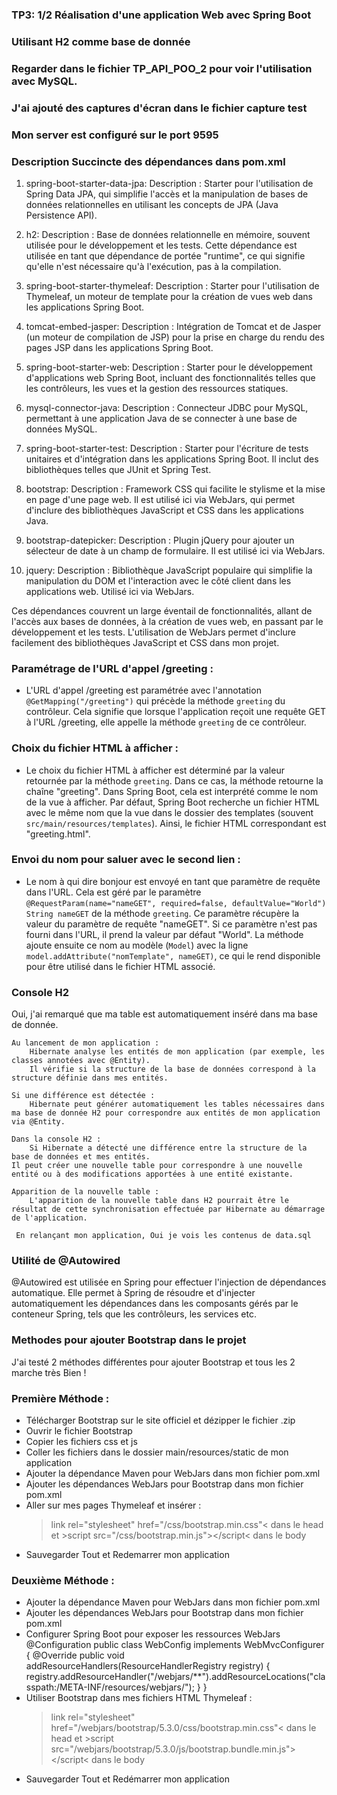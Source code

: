### TP3: 1/2 Réalisation d'une application Web avec Spring Boot
### Utilisant H2 comme base de donnée
### Regarder dans le fichier TP_API_POO_2 pour voir l'utilisation avec MySQL.
### J'ai ajouté des captures d'écran dans le fichier capture test
### Mon server est configuré sur le port 9595

### Description Succincte des dépendances dans pom.xml 

1. spring-boot-starter-data-jpa:
   Description : Starter pour l'utilisation de Spring Data JPA, qui simplifie l'accès et la manipulation
 de bases de données relationnelles en utilisant les concepts de JPA (Java Persistence API).
   
2. h2:
   Description : Base de données relationnelle en mémoire, souvent utilisée pour le développement et les tests. 
 Cette dépendance est utilisée en tant que dépendance de portée "runtime", ce qui signifie qu'elle n'est nécessaire qu'à l'exécution, pas à la compilation.

3. spring-boot-starter-thymeleaf:
   Description : Starter pour l'utilisation de Thymeleaf, un moteur de template pour la création de vues web dans les applications Spring Boot.

4. tomcat-embed-jasper:
   Description : Intégration de Tomcat et de Jasper (un moteur de compilation de JSP) pour la prise en charge du rendu des pages JSP dans les applications Spring Boot.

5. spring-boot-starter-web:
   Description : Starter pour le développement d'applications web Spring Boot, incluant des fonctionnalités telles que les contrôleurs, les vues et la gestion des ressources statiques.

6. mysql-connector-java:
   Description : Connecteur JDBC pour MySQL, permettant à une application Java de se connecter à une base de données MySQL.
    
7. spring-boot-starter-test:
   Description : Starter pour l'écriture de tests unitaires et d'intégration dans les applications Spring Boot. Il inclut des bibliothèques telles que JUnit et Spring Test.

8. bootstrap:
   Description : Framework CSS qui facilite le stylisme et la mise en page d'une page web. Il est utilisé ici via WebJars, qui permet d'inclure des bibliothèques JavaScript et CSS dans les applications Java.

9. bootstrap-datepicker:
   Description : Plugin jQuery pour ajouter un sélecteur de date à un champ de formulaire. Il est utilisé ici via WebJars.

10. jquery:
    Description : Bibliothèque JavaScript populaire qui simplifie la manipulation du DOM et l'interaction avec le côté client dans les applications web. Utilisé ici via WebJars.

Ces dépendances couvrent un large éventail de fonctionnalités, allant de l'accès aux bases de données, à la création de vues web, en passant par le développement et les tests. L'utilisation de WebJars permet d'inclure facilement des bibliothèques JavaScript et CSS dans mon projet.

### Paramétrage de l'URL d'appel /greeting :
   - L'URL d'appel /greeting est paramétrée avec l'annotation `@GetMapping("/greeting")` qui précède la méthode `greeting` du contrôleur. Cela signifie que lorsque l'application reçoit une requête GET à l'URL /greeting, elle appelle la méthode `greeting` de ce contrôleur.

### Choix du fichier HTML à afficher :
   - Le choix du fichier HTML à afficher est déterminé par la valeur retournée par la méthode `greeting`. Dans ce cas, la méthode retourne la chaîne "greeting". Dans Spring Boot, cela est interprété comme le nom de la vue à afficher. Par défaut, Spring Boot recherche un fichier HTML avec le même nom que la vue dans le dossier des templates (souvent `src/main/resources/templates`). Ainsi, le fichier HTML correspondant est "greeting.html".

### Envoi du nom pour saluer avec le second lien :
   - Le nom à qui dire bonjour est envoyé en tant que paramètre de requête dans l'URL. Cela est géré par le paramètre `@RequestParam(name="nameGET", required=false, defaultValue="World") String nameGET` de la méthode `greeting`. Ce paramètre récupère la valeur du paramètre de requête "nameGET". Si ce paramètre n'est pas fourni dans l'URL, il prend la valeur par défaut "World". La méthode ajoute ensuite ce nom au modèle (`Model`) avec la ligne `model.addAttribute("nomTemplate", nameGET)`, ce qui le rend disponible pour être utilisé dans le fichier HTML associé.


### Console H2

Oui, j'ai remarqué que ma table est automatiquement inséré dans ma base de donnée.

    Au lancement de mon application :
        Hibernate analyse les entités de mon application (par exemple, les classes annotées avec @Entity).
        Il vérifie si la structure de la base de données correspond à la structure définie dans mes entités.

    Si une différence est détectée :
        Hibernate peut générer automatiquement les tables nécessaires dans ma base de donnée H2 pour correspondre aux entités de mon application via @Entity.

    Dans la console H2 :
        Si Hibernate a détecté une différence entre la structure de la base de données et mes entités.
	Il peut créer une nouvelle table pour correspondre à une nouvelle entité ou à des modifications apportées à une entité existante.

    Apparition de la nouvelle table :
        L'apparition de la nouvelle table dans H2 pourrait être le résultat de cette synchronisation effectuée par Hibernate au démarrage de l'application.

     En relançant mon application, Oui je vois les contenus de data.sql

### Utilité de @Autowired

@Autowired est utilisée en Spring pour effectuer l'injection de dépendances automatique. 
Elle permet à Spring de résoudre et d'injecter automatiquement les dépendances dans les composants gérés par le conteneur Spring, tels que les contrôleurs, les services etc.

### Methodes pour ajouter Bootstrap dans le projet 

J'ai testé 2 méthodes différentes pour ajouter Bootstrap et tous les 2 marche très Bien ! 

### Première Méthode : 

- Télécharger Bootstrap sur le site officiel et dézipper le fichier .zip
- Ouvrir le fichier Bootstrap
- Copier les fichiers css et js
- Coller les fichiers dans le dossier main/resources/static de mon application
- Ajouter la dépendance Maven pour WebJars dans mon fichier pom.xml
- Ajouter les dépendances WebJars pour Bootstrap dans mon fichier pom.xml
- Aller sur mes pages Thymeleaf et insérer : 
	>link rel="stylesheet" href="/css/bootstrap.min.css"< dans le head 
	et >script src="/css/bootstrap.min.js"></script< dans le body
- Sauvegarder Tout et Redemarrer mon application

### Deuxième Méthode : 

- Ajouter la dépendance Maven pour WebJars dans mon fichier pom.xml
- Ajouter les dépendances WebJars pour Bootstrap dans mon fichier pom.xml
- Configurer Spring Boot pour exposer les ressources WebJars 
@Configuration
public class WebConfig implements WebMvcConfigurer {
    @Override
    public void addResourceHandlers(ResourceHandlerRegistry registry) {
        registry.addResourceHandler("/webjars/**").addResourceLocations("classpath:/META-INF/resources/webjars/");
    }
}
- Utiliser Bootstrap dans mes fichiers HTML Thymeleaf :
	>link rel="stylesheet" href="/webjars/bootstrap/5.3.0/css/bootstrap.min.css"< dans le head
	et >script src="/webjars/bootstrap/5.3.0/js/bootstrap.bundle.min.js"></script< dans le body
- Sauvegarder Tout et Redémarrer mon application



